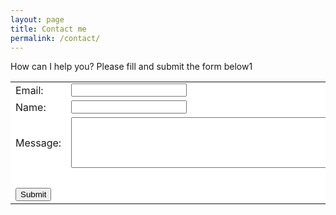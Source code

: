 ```yaml
---
layout: page
title: Contact me
permalink: /contact/
---
```


How can I help you? Please fill and submit the form below1

<form accept-charset="UTF-8" action="https://formkeep.com/f/51c69791334a" method="POST">

<table style="background-color:#FFFFFF;border=o;">
  <tr>
  <td><label for="email">Email: </label></td>
  <td><input type="email" name="email" required/><br></td>
  </tr>
  
  <tr>
  <td><label for="name">Name: </label></td>
  <td><input type="text" name="name"/><br></td>
  </tr>
  
  <tr>
  <td><label for="message">Message: </label></td>
  <td><textarea name="message" rows="5" cols="60"></textarea><br></td>
  </tr>
  
  <tr>
  <td><input type="hidden" name="utf8" value="✓"/><br></td>
  </tr>
  
  <tr>
  <td><input type="submit" value="Submit"/></td>
  </tr>
</table>
</form>
